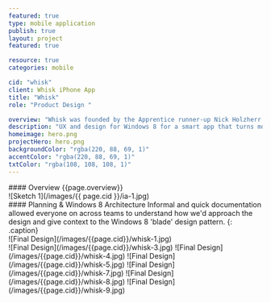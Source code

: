 ```yaml
---
featured: true
type: mobile application
publish: true
layout: project
featured: true

resource: true
categories: mobile

cid: "whisk"
client: Whisk iPhone App
title: "Whisk"
role: "Product Design "

overview: "Whisk was founded by the Apprentice runner-up Nick Holzherr. The app aims to tie online shopping with recipes found on the food network. TThe innovation lies in ordering ingredients directly to your door or picking them up at Tesco and Waitrose food stores.<br><br>UnitOneNine was hired to design screens for the newly launched Windows 8 platform. I worked closely with the Windows 8 team and Whisk to IA, plan and design the app within 3 weeks."
description: "UX and design for Windows 8 for a smart app that turns more than 300,000 recipes into handy shopping lists."
homeimage: hero.png
projectHero: hero.png
backgroundColor: "rgba(220, 88, 69, 1)"
accentColor: "rgba(220, 88, 69, 1)"
txtColor: "rgba(108, 108, 108, 1)"
---
```

<section class="overview">
#### Overview
{{page.overview}}
</section>

<section class="content">
![Sketch 1](/images/{{ page.cid }}/ia-1.jpg)
</section>
<section class="content--copy">
#### Planning & Windows 8 Architecture
Informal and quick documentation allowed everyone on across teams to understand how we'd approach the design and give context to the Windows 8 'blade' design pattern.
{: .caption}
</section>

<section class="content--wide">
![Final Design](/images/{{page.cid}}/whisk-1.jpg)
</section>

<section class="content">
<div class="images-two">
![Final Design](/images/{{page.cid}}/whisk-3.jpg)
![Final Design](/images/{{page.cid}}/whisk-4.jpg)
![Final Design](/images/{{page.cid}}/whisk-5.jpg)
![Final Design](/images/{{page.cid}}/whisk-7.jpg)
![Final Design](/images/{{page.cid}}/whisk-8.jpg)
![Final Design](/images/{{page.cid}}/whisk-9.jpg)
</div>
</section>
